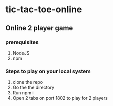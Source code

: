 # tic-tac-toe-online
## Online 2 player game
### prerequisites
1. NodeJS
2. npm
### Steps to play on your local system
1. clone the repo
2. Go the the directory
3. Run npm i
4. Open 2 tabs on port 1802 to play for 2 players
